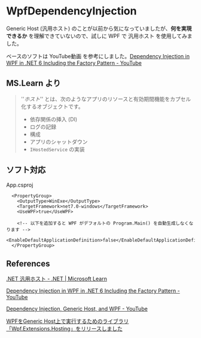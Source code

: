 # WpfDependencyInjection

Generic Host (汎用ホスト) のことが以前から気になっていましたが、**何を実現できるか** を理解できていないので、試しに WPF で 汎用ホスト を使用してみました。

ベースのソフトは YouTube動画 を参考にしました。[Dependency Injection in WPF in .NET 6 Including the Factory Pattern - YouTube](https://www.youtube.com/watch?v=dLR_D2IJE1M&ab_channel=IAmTimCorey)



## MS.Learn より

> ''*ホスト*'' とは、次のようなアプリのリソースと有効期間機能をカプセル化するオブジェクトです。
>
> - 依存関係の挿入 (DI)
> - ログの記録
> - 構成
> - アプリのシャットダウン
> - `IHostedService` の実装



## ソフト対応

App.csproj

```xaml
  <PropertyGroup>
    <OutputType>WinExe</OutputType>
    <TargetFramework>net7.0-windows</TargetFramework>
    <UseWPF>true</UseWPF>

    <!-- 以下を追加すると WPF がデフォルトの Program.Main() を自動生成しなくなります -->
    <EnableDefaultApplicationDefinition>false</EnableDefaultApplicationDefinition>
  </PropertyGroup>
```



## References

[.NET 汎用ホスト - .NET | Microsoft Learn](https://learn.microsoft.com/ja-jp/dotnet/core/extensions/generic-host)

[Dependency Injection in WPF in .NET 6 Including the Factory Pattern - YouTube](https://www.youtube.com/watch?v=dLR_D2IJE1M&ab_channel=IAmTimCorey)

[Dependency Injection, Generic Host, and WPF - YouTube](https://www.youtube.com/watch?v=j3pl2tkBM1A&ab_channel=KevinBost)

[WPFをGeneric Host上で実行するためのライブラリ「Wpf.Extensions.Hosting」をリリースしました](https://zenn.dev/nuits_jp/articles/wpf-extensions-hosting)

